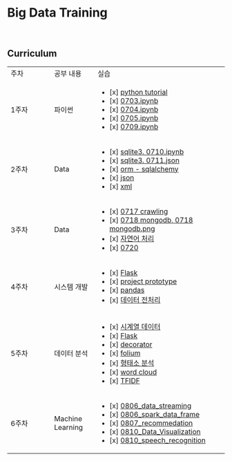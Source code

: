 
# Big Data Training

<br>

## Curriculum
<table>
     <tr>
          <td width=20%>주차</td>
          <td width=20%>공부 내용</td>
          <td width=60%>실습</td>
     </tr>
     <tr>
          <td>1주자</td>
          <td>파이썬</td>
          <td>
               <ul>
                    <li>[x]
                         <a href="https://github.com/gmldusdkwk/Big-Data/tree/master/Python_Tutorial">python tutorial</a>
                    </li>
                    <li>[x]
                         <a href="https://github.com/gmldusdkwk/Big-Data/blob/master/0703.ipynb">0703.ipynb</a>
                    </li>
                    <li>[x]
                         <a href="https://github.com/gmldusdkwk/Big-Data/blob/master/0704.ipynb">0704.ipynb</a>
                    </li>
                    <li>[x]
                         <a href = "https://github.com/gmldusdkwk/Big-Data/blob/master/0705.ipynb">0705.ipynb</a>
                    </li>
                    <li>[x]
                         <a href = "https://github.com/gmldusdkwk/Big-Data/blob/master/0709.ipynb">0709.ipynb</a>
                    </li>
               </ul>
          </td>
     </tr>
     <tr>
          <td>2주차</td>
          <td>Data</td>
          <td>
               <ul>
               <li>[x]
                    <a href='https://github.com/gmldusdkwk/Big-Data/blob/master/0710_sqlite3.ipynb'>sqlite3. 0710.ipynb</a
                         </li>
                         <li>[x]
                              <a href='https://github.com/gmldusdkwk/Big-Data/blob/master/0711.json'>sqlite3. 0711.json</a>
                         </li>
                         <li>[x]
                              <a href='https://github.com/gmldusdkwk/Big-Data/tree/master/ORM-sqlalchemy'>orm - sqlalchemy</a>
                         </li>
                         <li>[x]
                              <a href='https://github.com/gmldusdkwk/Big-Data/blob/master/0713_JSON.ipynb'>json</a>
                         </li>
                         <li>[x]
                              <a href='https://github.com/gmldusdkwk/Big-Data/blob/master/0713_XML.ipynb'>xml</a>
                         </li>
                         </ul>
                    </td>
     </tr>
     <tr>
          <td>3주차</td>
          <td>Data</td>
          <td>
               <ul>
                    <li>[x]
                         <a href='https://github.com/gmldusdkwk/Big-Data/blob/master/0717.ipynb'>0717 crawling</a>
                    </li>
                    <li>[x]
                         <a href='https://github.com/gmldusdkwk/Big-Data/blob/master/0718.ipynb'>0718 mongodb, </a>
                         <a href='https://github.com/gmldusdkwk/Big-Data/blob/master/0718_mongodb.png'>0718 mongodb.png</a>
                    </li>
                    <li>[x]
                         <a href='https://github.com/gmldusdkwk/Big-Data/tree/master/NLP'>자연어 처리</a>
                    </li>
                    <li>[x]
                    <a href='https://github.com/gmldusdkwk/Big-Data/blob/master/0720.ipynb'>0720</a>
                    </li>
               </ul>
          </td>
     </tr>
     <tr>
          <td>4주차</td>
          <td>시스템 개발</td>
          <td>
               <ul>
                    <li>[x]
                         <a href='https://github.com/gmldusdkwk/Big-Data/tree/master/0723'>Flask </a>
                    </li>
                    <li>[x]
                         <a href='https://github.com/gmldusdkwk/Big-Data/tree/master/prototype'>project prototype </a>
                    </li>
                    <li>[x]
                    <a href='https://github.com/gmldusdkwk/Big-Data/tree/master/pandas'>pandas </a>
                    </li>
                    <li>[x]
                    <a href='https://github.com/gmldusdkwk/Big-Data/tree/master/데이터전처리'>데이터 전처리 </a>
                    </li>
               </ul>
          </td>
     </tr>
     <tr>
          <td>5주차</td>
          <td>데이터 분석</td>
          <td>
               <ul>
                    <li>[x]
                         <a href='https://github.com/gmldusdkwk/Big-Data/blob/master/0730_time_series_data.ipynb'>시계열 데이터</a>
                    </li>
                    <li>[x]
                         <a href='https://github.com/gmldusdkwk/Big-Data/blob/master/0727'>Flask</a>
                    </li>
                    <li>[x]
                         <a href='https://github.com/gmldusdkwk/Big-Data/blob/master/0731_decorator.ipynb'>decorator</a>
                    </li>
                    <li>[x]
                         <a href='https://github.com/gmldusdkwk/Big-Data/blob/master/0731_folium.ipynb'>folium</a>
                    </li>
                    <li>[x]
                         <a href='https://github.com/gmldusdkwk/Big-Data/blob/master/0801_information%20retrieval.ipynb'>형태소 분석</a>
                    </li>
                    <li>[x]
                         <a href='https://github.com/gmldusdkwk/Big-Data/blob/master/0801_wordcloud.ipynb'>word cloud</a>
                    </li>
                    <li>[x]
                         <a href='https://github.com/gmldusdkwk/Big-Data/blob/master/0802_TFIDF.ipynb'>TFIDF</a>
                    </li>
               </ul>
          </td>
     </tr>
     <tr>
          <td>6주차</td>
          <td>Machine Learning</td>
          <td>
            <ul>
              <li>[x]
                <a href="https://github.com/gmldusdkwk/Big-Data/blob/master/0806_data_streaming.ipynb">0806_data_streaming</a>
              </li>
              <li>[x]
                <a href="https://github.com/gmldusdkwk/Big-Data/blob/master/0806_spark_data_frame.ipynb">0806_spark_data_frame</a>
              </li>
              <li>[x]
                <a href="https://github.com/gmldusdkwk/Big-Data/blob/master/0807_recommedation.ipynb">0807_recommedation</a>
              </li>
              <li>[x]
                <a href="https://github.com/gmldusdkwk/Big-Data/blob/master/0810_Data_Visualization.ipynb">0810_Data_Visualization</a>
              </li>
              <li>[x]
                <a href="https://github.com/gmldusdkwk/Big-Data/blob/master/0810_speech_recognition.ipynb">0810_speech_recognition</a>
              </li>
            </ul>          
          </td>
     </tr>
</table>
